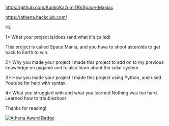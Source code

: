 https://github.com/KurikoKazumi116/Space-Maniac

https://athena.hackclub.com/ 

Hi.

1> What your project is/does (and what it's called)

This project is called Space Mania, and you have to shoot asteroids to get back to Earth to win.

2> Why you made your project
I made this project to add on to my previous knowledge on pygame and to also learn about the solar system.

3> How you made your project
I made this project using Python, and used Youtube for help with syntax.

4> What you struggled with and what you learned
Nothing was too hard. Learned how to troubleshoot

Thanks for reading!

[![Athena Award Badge](https://img.shields.io/endpoint?url=https%3A%2F%2Faward.athena.hackclub.com%2Fapi%2Fbadge)](https://award.athena.hackclub.com?utm_source=readme)


